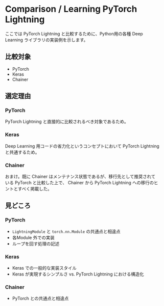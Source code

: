 # Comparison / Learning PyTorch Lightning

ここでは PyTorch Lightning と比較するために、Python用の各種 Deep Learning ライブラリの実装例を示します。

## 比較対象

* PyTorch
* Keras
* Chainer


## 選定理由

### PyTorch

PyTorch Lightning と直接的に比較されるべき対象であるため。

### Keras

Deep Learning 用コードの省力化というコンセプトにおいて PyTorch Lightning と共通するため。

### Chainer

おまけ。既に Chainer はメンテナンス状態であるが、移行先として推奨されている PyTorch と比較した上で、 Chainer から PyTorch Lightning への移行のヒントとすべく掲載した。


## 見どころ

### PyTorch

* `LightningModule` と `torch.nn.Module` の共通点と相違点
* 各Module 外での実装
* ループを回す処理の記述

### Keras

* Keras での一般的な実装スタイル
* Keras が実現するシンプルさ vs. PyTorch Lightning における構造化

### Chainer

* PyTorch との共通点と相違点

